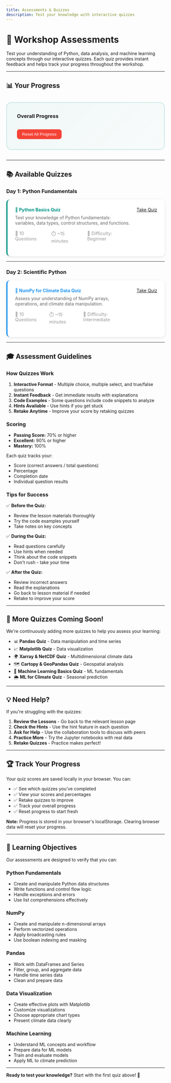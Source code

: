 ```yaml
---
title: Assessments & Quizzes
description: Test your knowledge with interactive quizzes
---
```


<script src="../js/quiz-system.js"></script>

# 🎯 Workshop Assessments

Test your understanding of Python, data analysis, and machine learning concepts through our interactive quizzes. Each quiz provides instant feedback and helps track your progress throughout the workshop.

---

## 📊 Your Progress

<div id="overall-progress" style="background: linear-gradient(135deg, rgba(0,150,136,0.05), rgba(0,150,136,0.02)); padding: 2rem; border-radius: 16px; margin: 2rem 0; border: 2px solid rgba(0,150,136,0.2);">
  <h3 style="color: var(--md-primary-fg-color); margin-top: 0;">Overall Progress</h3>
  <div id="progress-stats"></div>
  <button onclick="QuizManager.reset()" style="margin-top: 1rem; padding: 0.5rem 1rem; background: #f44336; color: white; border: none; border-radius: 8px; cursor: pointer;">Reset All Progress</button>
</div>

<script>
document.addEventListener('DOMContentLoaded', function() {
  const progress = QuizManager.calculateOverallProgress();
  const statsDiv = document.getElementById('progress-stats');
  
  if (progress.completed === 0) {
    statsDiv.innerHTML = `
      <p style="font-size: 1.1rem;">You haven't completed any quizzes yet. Start with the Python Basics quiz below!</p>
    `;
  } else {
    statsDiv.innerHTML = `
      <div style="display: grid; grid-template-columns: repeat(auto-fit, minmax(150px, 1fr)); gap: 1.5rem; margin: 1rem 0;">
        <div style="text-align: center;">
          <div style="font-size: 3rem; font-weight: 700; color: var(--md-primary-fg-color);">${progress.completed}</div>
          <div style="color: #666;">Quizzes Completed</div>
        </div>
        <div style="text-align: center;">
          <div style="font-size: 3rem; font-weight: 700; color: #4caf50;">${progress.averageScore}%</div>
          <div style="color: #666;">Average Score</div>
        </div>
      </div>
    `;
  }
});
</script>

---

## 📚 Available Quizzes

### Day 1: Python Fundamentals

<div class="quiz-card" style="background: white; border-radius: 12px; padding: 1.5rem; margin: 1rem 0; box-shadow: 0 2px 8px rgba(0,0,0,0.1); border-left: 4px solid #009688;">
  <div style="display: flex; justify-content: space-between; align-items: start;">
    <div style="flex: 1;">
      <h4 style="margin: 0 0 0.5rem 0; color: #009688;">🐍 Python Basics Quiz</h4>
      <p style="margin: 0 0 1rem 0; color: #666;">Test your knowledge of Python fundamentals: variables, data types, control structures, and functions.</p>
      <div style="display: flex; gap: 1rem; font-size: 0.9rem; color: #999;">
        <span>📝 10 Questions</span>
        <span>⏱️ ~15 minutes</span>
        <span>🎯 Difficulty: Beginner</span>
      </div>
    </div>
    <div style="margin-left: 1rem;">
      <a href="../quizzes/python-basics/" class="md-button md-button--primary">Take Quiz</a>
    </div>
  </div>
  <div id="python-basics-status" style="margin-top: 1rem;"></div>
</div>

<script>
document.addEventListener('DOMContentLoaded', function() {
  const score = QuizManager.getQuizScore('python-basics');
  const statusDiv = document.getElementById('python-basics-status');
  if (score) {
    const passed = score.percentage >= 70;
    statusDiv.innerHTML = `
      <div style="padding: 0.75rem; background: ${passed ? 'rgba(76,175,80,0.1)' : 'rgba(255,152,0,0.1)'}; border-radius: 8px; border-left: 4px solid ${passed ? '#4caf50' : '#ff9800'};">
        <strong>✓ Completed:</strong> ${score.score}/${score.total} (${score.percentage}%)
        ${passed ? '🎉 Passed!' : '📚 Keep practicing!'}
        <span style="color: #666; font-size: 0.85rem; margin-left: 1rem;">
          ${new Date(score.completedAt).toLocaleDateString()}
        </span>
      </div>
    `;
  }
});
</script>

---

### Day 2: Scientific Python

<div class="quiz-card" style="background: white; border-radius: 12px; padding: 1.5rem; margin: 1rem 0; box-shadow: 0 2px 8px rgba(0,0,0,0.1); border-left: 4px solid #2196f3;">
  <div style="display: flex; justify-content: space-between; align-items: start;">
    <div style="flex: 1;">
      <h4 style="margin: 0 0 0.5rem 0; color: #2196f3;">🔢 NumPy for Climate Data Quiz</h4>
      <p style="margin: 0 0 1rem 0; color: #666;">Assess your understanding of NumPy arrays, operations, and climate data manipulation.</p>
      <div style="display: flex; gap: 1rem; font-size: 0.9rem; color: #999;">
        <span>📝 10 Questions</span>
        <span>⏱️ ~15 minutes</span>
        <span>🎯 Difficulty: Intermediate</span>
      </div>
    </div>
    <div style="margin-left: 1rem;">
      <a href="../quizzes/numpy/" class="md-button md-button--primary">Take Quiz</a>
    </div>
  </div>
  <div id="numpy-status" style="margin-top: 1rem;"></div>
</div>

<script>
document.addEventListener('DOMContentLoaded', function() {
  const score = QuizManager.getQuizScore('numpy');
  const statusDiv = document.getElementById('numpy-status');
  if (score) {
    const passed = score.percentage >= 70;
    statusDiv.innerHTML = `
      <div style="padding: 0.75rem; background: ${passed ? 'rgba(76,175,80,0.1)' : 'rgba(255,152,0,0.1)'}; border-radius: 8px; border-left: 4px solid ${passed ? '#4caf50' : '#ff9800'};">
        <strong>✓ Completed:</strong> ${score.score}/${score.total} (${score.percentage}%)
        ${passed ? '🎉 Passed!' : '📚 Keep practicing!'}
        <span style="color: #666; font-size: 0.85rem; margin-left: 1rem;">
          ${new Date(score.completedAt).toLocaleDateString()}
        </span>
      </div>
    `;
  }
});
</script>

---

## 🎓 Assessment Guidelines

### How Quizzes Work

1. **Interactive Format** - Multiple choice, multiple select, and true/false questions
2. **Instant Feedback** - Get immediate results with explanations
3. **Code Examples** - Some questions include code snippets to analyze
4. **Hints Available** - Use hints if you get stuck
5. **Retake Anytime** - Improve your score by retaking quizzes

### Scoring

- **Passing Score:** 70% or higher
- **Excellent:** 90% or higher
- **Mastery:** 100%

Each quiz tracks your:
- Score (correct answers / total questions)
- Percentage
- Completion date
- Individual question results

### Tips for Success

✅ **Before the Quiz:**
- Review the lesson materials thoroughly
- Try the code examples yourself
- Take notes on key concepts

✅ **During the Quiz:**
- Read questions carefully
- Use hints when needed
- Think about the code snippets
- Don't rush - take your time

✅ **After the Quiz:**
- Review incorrect answers
- Read the explanations
- Go back to lesson material if needed
- Retake to improve your score

---

## 📖 More Quizzes Coming Soon!

We're continuously adding more quizzes to help you assess your learning:

- 📊 **Pandas Quiz** - Data manipulation and time series
- 📈 **Matplotlib Quiz** - Data visualization
- 🌍 **Xarray & NetCDF Quiz** - Multidimensional climate data
- 🗺️ **Cartopy & GeoPandas Quiz** - Geospatial analysis
- 🤖 **Machine Learning Basics Quiz** - ML fundamentals
- 🌦️ **ML for Climate Quiz** - Seasonal prediction

---

## 💡 Need Help?

If you're struggling with the quizzes:

1. **Review the Lessons** - Go back to the relevant lesson page
2. **Check the Hints** - Use the hint feature in each question
3. **Ask for Help** - Use the collaboration tools to discuss with peers
4. **Practice More** - Try the Jupyter notebooks with real data
5. **Retake Quizzes** - Practice makes perfect!

---

## 🏆 Track Your Progress

Your quiz scores are saved locally in your browser. You can:

- ✅ See which quizzes you've completed
- ✅ View your scores and percentages
- ✅ Retake quizzes to improve
- ✅ Track your overall progress
- ✅ Reset progress to start fresh

**Note:** Progress is stored in your browser's localStorage. Clearing browser data will reset your progress.

---

## 🎯 Learning Objectives

Our assessments are designed to verify that you can:

### Python Fundamentals
- Create and manipulate Python data structures
- Write functions and control flow logic
- Handle exceptions and errors
- Use list comprehensions effectively

### NumPy
- Create and manipulate n-dimensional arrays
- Perform vectorized operations
- Apply broadcasting rules
- Use boolean indexing and masking

### Pandas
- Work with DataFrames and Series
- Filter, group, and aggregate data
- Handle time series data
- Clean and prepare data

### Data Visualization
- Create effective plots with Matplotlib
- Customize visualizations
- Choose appropriate chart types
- Present climate data clearly

### Machine Learning
- Understand ML concepts and workflow
- Prepare data for ML models
- Train and evaluate models
- Apply ML to climate prediction

---

**Ready to test your knowledge?** Start with the first quiz above! 🚀

